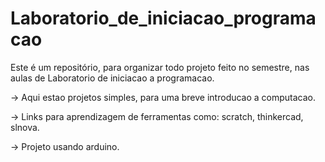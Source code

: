 # Laboratorio_de_iniciacao_programacao
  Este é um repositório, para organizar todo projeto feito  no semestre,
nas aulas de Laboratorio  de iniciacao a programacao.

-> Aqui estao projetos simples, para uma breve introducao a computacao.

-> Links para aprendizagem de ferramentas como: scratch, thinkercad, slnova.

-> Projeto usando arduino.
